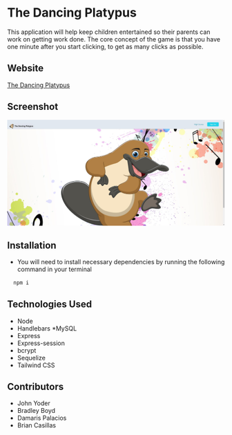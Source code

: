 # The Dancing Platypus

This application will help keep children entertained so their parents can work on getting work done. The core concept of the game is that you have one minute after you start clicking, to get as many clicks as possible.

## Website

[The Dancing Platypus](http://mighty-plateau-48959.herokuapp.com/)

## Screenshot

<img src="public/images/dancing-platypus.JPG" alt="Dancing Platypus Screenshot">

## Installation 
- You will need to install necessary dependencies by running the following command in your terminal

```bash
  npm i
```

## Technologies Used
* Node
* Handlebars
*MySQL
* Express
* Express-session
* bcrypt
* Sequelize
* Tailwind CSS

## Contributors
* John Yoder
* Bradley Boyd
* Damaris Palacios
* Brian Casillas
